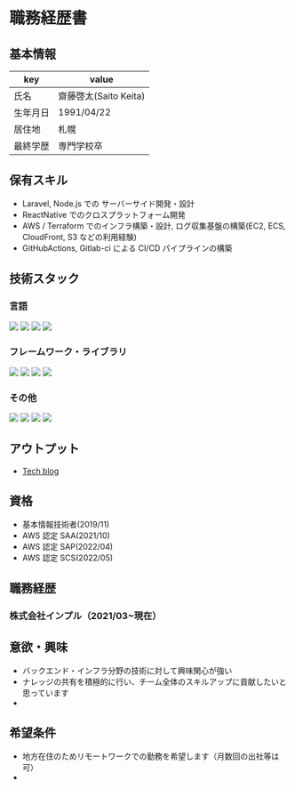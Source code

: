 # 職務経歴書

## 基本情報

| key      | value                 |
| -------- | --------------------- |
| 氏名     | 齋藤啓太(Saito Keita) |
| 生年月日 | 1991/04/22            |
| 居住地   | 札幌                  |
| 最終学歴 | 専門学校卒            |

## 保有スキル

- Laravel, Node.js での サーバーサイド開発・設計
- ReactNative でのクロスプラットフォーム開発
- AWS / Terraform でのインフラ構築・設計, ログ収集基盤の構築(EC2, ECS, CloudFront, S3 などの利用経験)
- GitHubActions, Gitlab-ci による CI/CD パイプラインの構築

## 技術スタック

### 言語

<p>
  <img src="https://img.shields.io/badge/-PHP-777BB4.svg?logo=php&style=plastic">
  <img src="https://img.shields.io/badge/-Typescript-007ACC.svg?logo=typescript&style=plastic">
  <img src="https://img.shields.io/badge/-Javascript-F7DF1E.svg?logo=javascript&style=plastic">
  <img src="https://img.shields.io/badge/-Kotlin-0095D5.svg?logo=kotlin&style=plastic">
</p>

### フレームワーク・ライブラリ

<p>
  <img src="https://img.shields.io/badge/-Laravel-E74430.svg?logo=laravel&style=plastic">
  <img src="https://img.shields.io/badge/-React-61DAFB.svg?logo=react&style=plastic">
  <img src="https://img.shields.io/badge/-ReactNative-61DAFB.svg?logo=react&style=plastic">
  <img src="https://img.shields.io/badge/-Node.js-339933.svg?logo=node.js&style=plastic">
</p>

### その他

<p>
  <img src="https://img.shields.io/badge/-Amazon%20aws-232F3E.svg?logo=amazon-aws&style=plastic">
  <img src="https://img.shields.io/badge/-Terraform-844FBA.svg?logo=terraform&style=plastic">
  <img src="https://img.shields.io/badge/-Docker-1488C6.svg?logo=docker&style=plastic">
  <img src="https://img.shields.io/badge/-NeoVim-3E93D3.svg?logo=Neovim&style=plastic">
</p>

## アウトプット

- [Tech blog](https://blog.saito.page/)

## 資格

- 基本情報技術者(2019/11)
- AWS 認定 SAA(2021/10)
- AWS 認定 SAP(2022/04)
- AWS 認定 SCS(2022/05)

## 職務経歴

### 株式会社インプル（2021/03~現在）

## 意欲・興味

- バックエンド・インフラ分野の技術に対して興味関心が強い
- ナレッジの共有を積極的に行い、チーム全体のスキルアップに貢献したいと思っています
-

## 希望条件

- 地方在住のためリモートワークでの勤務を希望します（月数回の出社等は可）
-
